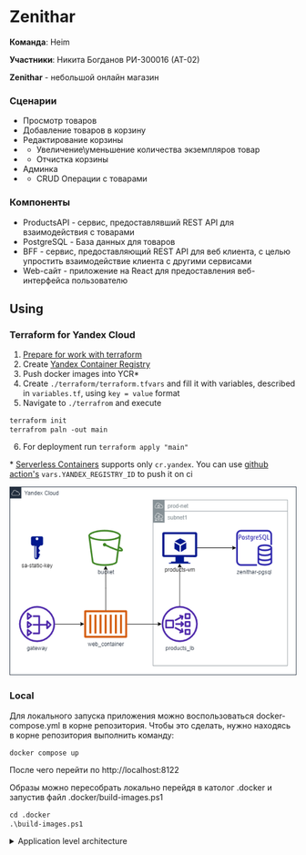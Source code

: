 ﻿# Zenithar

**Команда**: Heim

**Участники**: Никита Богданов РИ-300016 (АТ-02)

**Zenithar** - небольшой онлайн магазин

### Сценарии

- Просмотр товаров
- Добавление товаров в корзину
- Редактирование корзины
- - Увеличение\уменьшение количества экземпляров товар
- - Отчистка корзины
- Админка
- - CRUD Операции с товарами


### Компоненты

- ProductsAPI - сервис, предоставлявший REST API для взаимодействия с товарами
- PostgreSQL - База данных для товаров
- BFF - сервис, предоставляющий REST API для веб клиента, с целью упростить взаимодействие клиента с другими сервисами
- Web-сайт - приложение на React для предоставления веб-интерфейса пользователю

## Using
### Terraform for Yandex Cloud
1. [Prepare for work with terraform](https://cloud.yandex.com/en/docs/tutorials/infrastructure-management/terraform-quickstart)
2. Create [Yandex Container Registry](https://cloud.yandex.com/en/services/container-registry)
3. Push docker images into YCR*
4. Create `./terraform/terraform.tfvars` and fill it with variables, described in `variables.tf`, using `key = value` format
5. Navigate to `./terrafrom` and execute
```
terraform init
terrafrom paln -out main
```
6. For deployment run `terraform apply "main"`

\* [Serverless Containers](https://cloud.yandex.com/en/docs/serverless-containers/quickstart/container#create-container) supports only `cr.yandex`. You can use [github action's](./.github/workflows/main.yml) `vars.YANDEX_REGISTRY_ID` to push it on ci

![Zenithar Yandex Cloud Topology](.static/zenithar-yc.drawio.png)

### Local
Для локального запуска приложения можно воспользоваться docker-compose.yml в корне репозитория. Чтобы это сделать, нужно находясь в корне репозитория выполнить команду:
```
docker compose up
```
После чего перейти по http://localhost:8122

Образы можно пересобрать локально перейдя в католог .docker и запустив файл .docker/build-images.ps1
```
cd .docker
.\build-images.ps1
```

<details>
  <summary>Application level architecture</summary>

### Точки расширения
 - Добавление новых страниц на web-сайт
 - Добавление новых возможностей в API сервисов
 - Интеграция API сервисов друг с другом, или внешними сервисами

## Ключевые особенности
### Точки расширения
#### BackEnd
- Во всех апи-контроллерах используются сервисы из уровня приложения. Вся логика взаимодействия лежит именно в сервисах приложения. Контролеры лишь конвертируют модели веб запросов к доменным моделям и обратно. Это позволит в будущем легко изменять веб-апи (версионировать, меня модели и т. п.). При этом классы, реализующие логику приложения, будут оставаться не именными
- Для доступа к данным используется паттерн Репозиторий. Благодаря ему, легко отделить уровень хранения данных, от уровня, где эти данные используются. Это позволяет менять способы хранения данных, не задевая при это логику работы приложения
- Для конфигурации приложения используется паттерн Опции. С его помощью приложение легко настроить для запуска в разных конфигурациях, что облегчает его развертывание в различных средах. Кроме этого, все настройки можно менять не пересобирая приложения, обеспечивая тем самым бОльшую гибкость
#### FrontEnd
- Адаптивная верстка. Благодаря ей можно легко добавлять новые страницы и компоненты, сразу доступные для широкой аудитории пользователей
- Управление состоянием с помощью redux. Использование redux позволяет отделить логику хранения состояния от отрисовки компонентов. Благодаря этом становиться возможным более легко добавлять новые компоненты, не зависящие друг от друга
#### Дополнительно
- Для сервисов написанны Docker-файлы. Используя их, можно собрать image сервисов. После чего, можно использовать image для развертывания приложения в любой среде поддерживающей Docker. В связке с использованием возможности конфигурированния, это открывает возможность деплоя приложения в огромное количество сред
### DI-контейнер
Для сервисов используется Microsoft.DI. Конфигурация контейнера происходит до старта приложения. Подробнее можно узнать тут или тут.
### Разделение на слои
В каждом сервисе можно выделить четыре слоя:
1. Core
2. Application
3. DataAccess
4. WebApi
#### 1. Core
В этом слое инкапсулирована доменная область для сервиса. Здесь хранятся модели содержащие в себе логику предметной области
#### 2. Application
В этом слое реализована логика для конкретных сценариев пользователя. Этот слой является связующим между слоем Core и DataAccess
#### 3. DataAccess
Этот слой реализует интерфейс для доступа к данным и их хранению. Он также инкапсулирует модели для хранения данных. Здесь происходит конвертация доменных моделей к моделям баз данных и обратно
#### 4. WebApi
Этот слой представляет собой публичный интерфейс для пользователей, в том числе и для других сервисов. Реализован в стиле REST API. Здесь преобразуется информация полученная из вне к известным доменным моделям и вызываются соответствующие запросы из уровня приложения (Application). После чего результат запроса преобразуется обратно из доменной модели к моделям WebApi, и отправляется клиенту
### Обработка ошибок
Для WebApi слоя обработка ошибок происходит в ExceptionFilter. Это гарантирует, что все ошибки, возникшие во время запросов пользователя, будут отловлены и приведены к единообразному виду. Таким образом и клиенту будет понятно почему запрос не удался, и мы не раскроем деталей внутренней реализации
В приложение присутствует легированные, благодаря которому мы узнаем, где и когда произошла ошибка. А также сможем понять более детально понять контекст ее возникновения, путем анализа логов

</details>